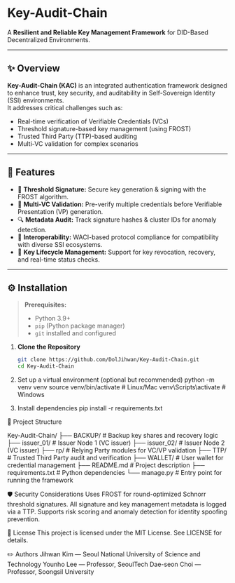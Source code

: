 # Key-Audit-Chain

A **Resilient and Reliable Key Management Framework** for DID-Based Decentralized Environments.

---

## ✨ Overview

**Key-Audit-Chain (KAC)** is an integrated authentication framework designed to enhance trust, key security, and auditability in Self-Sovereign Identity (SSI) environments.  
It addresses critical challenges such as:
- Real-time verification of Verifiable Credentials (VCs)
- Threshold signature-based key management (using FROST)
- Trusted Third Party (TTP)-based auditing
- Multi-VC validation for complex scenarios

---

## 📌 Features

- 🔐 **Threshold Signature:** Secure key generation & signing with the FROST algorithm.
- 📑 **Multi-VC Validation:** Pre-verify multiple credentials before Verifiable Presentation (VP) generation.
- 🔍 **Metadata Audit:** Track signature hashes & cluster IDs for anomaly detection.
- 🤝 **Interoperability:** WACI-based protocol compliance for compatibility with diverse SSI ecosystems.
- 🔄 **Key Lifecycle Management:** Support for key revocation, recovery, and real-time status checks.

---

## ⚙️ Installation

> **Prerequisites:**  
> - Python 3.9+
> - `pip` (Python package manager)
> - `git` installed and configured

1. **Clone the Repository**
   ```bash
   git clone https://github.com/DolJihwan/Key-Audit-Chain.git
   cd Key-Audit-Chain

2. Set up a virtual environment (optional but recommended)
   python -m venv venv
   source venv/bin/activate  # Linux/Mac
   venv\Scripts\activate     # Windows

3. Install dependencies
   pip install -r requirements.txt


📂 Project Structure

Key-Audit-Chain/
 ├── BACKUP/             # Backup key shares and recovery logic
 ├── issuer_01/          # Issuer Node 1 (VC issuer)
 ├── issuer_02/          # Issuer Node 2 (VC issuer)
 ├── rp/                 # Relying Party modules for VC/VP validation
 ├── TTP/                # Trusted Third Party audit and verification
 ├── WALLET/             # User wallet for credential management
 ├── README.md           # Project description
 ├── requirements.txt    # Python dependencies
 └── manage.py           # Entry point for running the framework

🛡️ Security Considerations
Uses FROST for round-optimized Schnorr threshold signatures.
All signature and key management metadata is logged via a TTP.
Supports risk scoring and anomaly detection for identity spoofing prevention.


📄 License
This project is licensed under the MIT License. See LICENSE for details.

✏️ Authors
Jihwan Kim — Seoul National University of Science and Technology
Younho Lee — Professor, SeoulTech
Dae-seon Choi — Professor, Soongsil University
 
